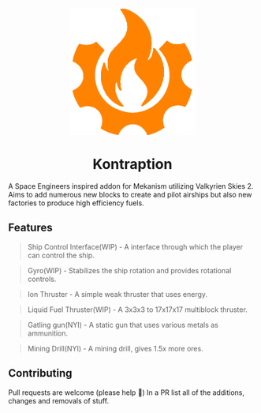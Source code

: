 <p align="center">
  <img width="256" height="256" src="./icon.png">
  <h1 align="center">Kontraption</h1>
</p>

A Space Engineers inspired addon for Mekanism utilizing Valkyrien Skies 2. Aims to add numerous new blocks to create and pilot airships but also new factories to produce high efficiency fuels.

## Features

> Ship Control Interface(WIP) - A interface through which the player can control the ship.

> Gyro(WIP) - Stabilizes the ship rotation and provides rotational controls.

> Ion Thruster - A simple weak thruster that uses energy.

> Liquid Fuel Thruster(WIP) - A 3x3x3 to 17x17x17 multiblock thruster.

> Gatling gun(NYI) - A static gun that uses various metals as ammunition.

> Mining Drill(NYI) - A mining drill, gives 1.5x more ores.

## Contributing
Pull requests are welcome (please help 🥺)
In a PR list all of the additions, changes and removals of stuff.
